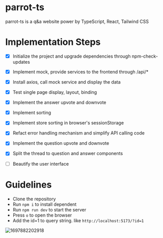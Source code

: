 # parrot-ts
parrot-ts is a q&amp;a website power by TypeScript, React, Tailwind CSS

# Implementation Steps
- [x] Initialize the project and upgrade dependencies through npm-check-updates
- [x] Implement mock, provide services to the frontend through /api/*
- [x] Install axios, call mock service and display the data
- [x] Test single page display, layout, binding
- [x] Implement the answer upvote and downvote
- [x] Implement sorting
- [x] Implement store sorting in browser's sessionStorage
- [x] Refact error handling mechanism and simplify API calling code
- [x] Implement the question upvote and downvote
- [x] Split the thread to question and answer components
- [ ] Beautify the user interface


# Guidelines
- Clone the repository
- Run `npm i` to install dependent
- Run `npm run dev` to start the server
- Press `o` to open the browser
- Add the id=1 to query string. like `http://localhost:5173/?id=1`

![1697882202918](https://github.com/yixiongwu/parrot-ts/assets/6177365/37ba417c-e686-496e-951c-2132df243f87)

